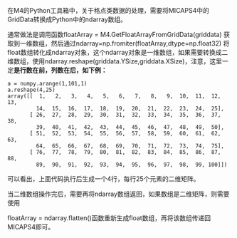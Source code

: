 在M4的Python工具箱中，关于格点类数据的处理，需要将MICAPS4中的GridData转换成Python中的ndarray数组。

通常做法是调用函数floatArray = M4.GetFloatArrayFromGridData\(griddata\) 获取到一维数组，然后通过ndarray=np.fromiter\(floatArray,dtype=np.float32\) 将float数组转化成ndarray对象，这个ndarray对象是一维数组，如果需要转换成二维数组，使用ndarray.reshape\(griddata.YSize,griddata.XSize\)，注意，这里一定**是行数在前，列数在后，**如下例**：**

```
a = numpy.arange(1,101,1)
a.reshape(4,25)
array([[  1,   2,   3,   4,   5,   6,   7,   8,   9,  10,  11,  12,  13,
         14,  15,  16,  17,  18,  19,  20,  21,  22,  23,  24,  25],
       [ 26,  27,  28,  29,  30,  31,  32,  33,  34,  35,  36,  37,  38,
         39,  40,  41,  42,  43,  44,  45,  46,  47,  48,  49,  50],
       [ 51,  52,  53,  54,  55,  56,  57,  58,  59,  60,  61,  62,  63,
         64,  65,  66,  67,  68,  69,  70,  71,  72,  73,  74,  75],
       [ 76,  77,  78,  79,  80,  81,  82,  83,  84,  85,  86,  87,  88,
         89,  90,  91,  92,  93,  94,  95,  96,  97,  98,  99, 100]])
```

可以看出，上面代码执行后生成一个4行，每行25个元素的二维矩阵。

当二维数组操作完后，需要再将ndarray数组返回，如果数组是二维矩阵，则需要使用

floatArray = ndarray.flatten\(\)函数重新生成float数组，再将该数组传递回MICAPS4即可。

